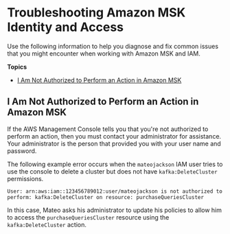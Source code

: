 # Troubleshooting Amazon MSK Identity and Access<a name="security_iam_troubleshoot"></a>

Use the following information to help you diagnose and fix common issues that you might encounter when working with Amazon MSK and IAM\.

**Topics**
+ [I Am Not Authorized to Perform an Action in Amazon MSK](#security_iam_troubleshoot-no-permissions)

## I Am Not Authorized to Perform an Action in Amazon MSK<a name="security_iam_troubleshoot-no-permissions"></a>

If the AWS Management Console tells you that you're not authorized to perform an action, then you must contact your administrator for assistance\. Your administrator is the person that provided you with your user name and password\.

The following example error occurs when the `mateojackson` IAM user tries to use the console to delete a cluster but does not have `kafka:DeleteCluster` permissions\.

```
User: arn:aws:iam::123456789012:user/mateojackson is not authorized to perform: kafka:DeleteCluster on resource: purchaseQueriesCluster
```

In this case, Mateo asks his administrator to update his policies to allow him to access the `purchaseQueriesCluster` resource using the `kafka:DeleteCluster` action\.